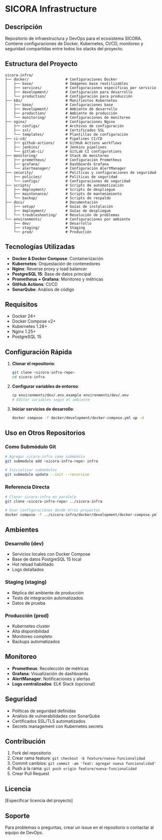 # SICORA Infrastructure

## Descripción
Repositorio de infraestructura y DevOps para el ecosistema SICORA. Contiene configuraciones de Docker, Kubernetes, CI/CD, monitoreo y seguridad compartidas entre todos los stacks del proyecto.

## Estructura del Proyecto

```
sicora-infra/
├── docker/                 # Configuraciones Docker
│   ├── base/               # Imágenes base reutilizables
│   ├── services/           # Configuraciones específicas por servicio
│   ├── development/        # Configuración para desarrollo
│   └── production/         # Configuración para producción
├── k8s/                    # Manifiestos Kubernetes
│   ├── base/               # Configuraciones base
│   ├── development/        # Ambiente de desarrollo
│   ├── production/         # Ambiente de producción
│   └── monitoring/         # Configuraciones de monitoreo
├── nginx/                  # Configuraciones Nginx
│   ├── configs/            # Archivos de configuración
│   ├── ssl/                # Certificados SSL
│   └── templates/          # Plantillas de configuración
├── ci-cd/                  # Pipelines CI/CD
│   ├── github-actions/     # GitHub Actions workflows
│   ├── jenkins/            # Jenkins pipelines
│   └── gitlab-ci/          # GitLab CI configurations
├── monitoring/             # Stack de monitoreo
│   ├── prometheus/         # Configuración Prometheus
│   ├── grafana/            # Dashboards Grafana
│   └── alertmanager/       # Configuración AlertManager
├── security/               # Políticas y configuraciones de seguridad
│   ├── policies/           # Políticas de seguridad
│   └── configs/            # Configuraciones de seguridad
├── scripts/                # Scripts de automatización
│   ├── deployment/         # Scripts de despliegue
│   ├── maintenance/        # Scripts de mantenimiento
│   └── backup/             # Scripts de respaldo
├── docs/                   # Documentación
│   ├── setup/              # Guías de instalación
│   ├── deployment/         # Guías de despliegue
│   └── troubleshooting/    # Resolución de problemas
└── environments/           # Configuraciones por ambiente
    ├── dev/                # Desarrollo
    ├── staging/            # Staging
    └── prod/               # Producción
```

## Tecnologías Utilizadas

- **Docker & Docker Compose**: Containerización
- **Kubernetes**: Orquestación de contenedores
- **Nginx**: Reverse proxy y load balancer
- **PostgreSQL 15**: Base de datos principal
- **Prometheus + Grafana**: Monitoreo y métricas
- **GitHub Actions**: CI/CD
- **SonarQube**: Análisis de código

## Requisitos

- Docker 24+
- Docker Compose v2+
- Kubernetes 1.28+
- Nginx 1.25+
- PostgreSQL 15

## Configuración Rápida

1. **Clonar el repositorio**:
   ```bash
   git clone <sicora-infra-repo>
   cd sicora-infra
   ```

2. **Configurar variables de entorno**:
   ```bash
   cp environments/dev/.env.example environments/dev/.env
   # Editar variables según el ambiente
   ```

3. **Iniciar servicios de desarrollo**:
   ```bash
   docker compose -f docker/development/docker-compose.yml up -d
   ```

## Uso en Otros Repositorios

### Como Submódulo Git

```bash
# Agregar sicora-infra como submódulo
git submodule add <sicora-infra-repo> infra

# Inicializar submódulos
git submodule update --init --recursive
```

### Referencia Directa

```bash
# Clonar sicora-infra en paralelo
git clone <sicora-infra-repo> ../sicora-infra

# Usar configuraciones desde otros proyectos
docker compose -f ../sicora-infra/docker/development/docker-compose.yml up -d
```

## Ambientes

### Desarrollo (dev)
- Servicios locales con Docker Compose
- Base de datos PostgreSQL 15 local
- Hot reload habilitado
- Logs detallados

### Staging (staging)
- Réplica del ambiente de producción
- Tests de integración automatizados
- Datos de prueba

### Producción (prod)
- Kubernetes cluster
- Alta disponibilidad
- Monitoreo completo
- Backups automatizados

## Monitoreo

- **Prometheus**: Recolección de métricas
- **Grafana**: Visualización de dashboards
- **AlertManager**: Notificaciones y alertas
- **Logs centralizados**: ELK Stack (opcional)

## Seguridad

- Políticas de seguridad definidas
- Análisis de vulnerabilidades con SonarQube
- Certificados SSL/TLS automatizados
- Secrets management con Kubernetes secrets

## Contribución

1. Fork del repositorio
2. Crear rama feature: `git checkout -b feature/nueva-funcionalidad`
3. Commit cambios: `git commit -am 'feat: agregar nueva funcionalidad'`
4. Push a la rama: `git push origin feature/nueva-funcionalidad`
5. Crear Pull Request

## Licencia

[Especificar licencia del proyecto]

## Soporte

Para problemas o preguntas, crear un issue en el repositorio o contactar al equipo de DevOps.
